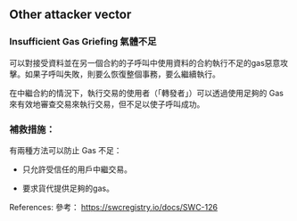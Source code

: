 ## Other attacker vector


### Insufficient Gas Griefing 氣體不足

可以對接受資料並在另一個合約的子呼叫中使用資料的合約執行不足的gas惡意攻擊。如果子呼叫失敗，則要么恢復整個事務，要么繼續執行。

在中繼合約的情況下，執行交易的使用者（「轉發者」）可以透過使用足夠的 Gas 來有效地審查交易來執行交易，但不足以使子呼叫成功。

### 補救措施：

有兩種方法可以防止 Gas 不足：
- 只允許受信任的用戶中繼交易。

- 要求貨代提供足夠的gas。

References: 參考：
https://swcregistry.io/docs/SWC-126